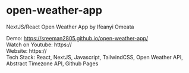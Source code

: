 # open-weather-app

NextJS/React Open Weather App by Ifeanyi Omeata

Demo: https://sreeman2805.github.io/open-weather-app/ <br>
Watch on Youtube: https:// <br>
Website: https:// <br>
Tech Stack: React, NextJS, Javascript, TailwindCSS, Open Weather API, Abstract Timezone API, Github Pages

